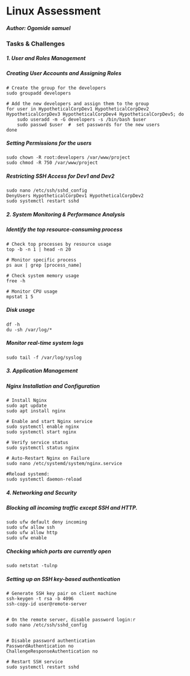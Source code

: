 # Linux Assessment
##### Author: Ogomide samuel

### Tasks & Challenges
##### 1. User and Roles Management
##### Creating User Accounts and Assigning Roles
````linux
# Create the group for the developers
sudo groupadd developers

# Add the new developers and assign them to the group
for user in HypotheticalCorpDev1 HypotheticalCorpDev2 HypotheticalCorpDev3 HypotheticalCorpDev4 HypotheticalCorpDev5; do
    sudo useradd -m -G developers -s /bin/bash $user
    sudo passwd $user  #  set passwords for the new users
done
````

##### Setting Permissions for the users
````linux
sudo chown -R root:developers /var/www/project
sudo chmod -R 750 /var/www/project
````

##### Restricting SSH Access for Dev1 and Dev2
````linux
sudo nano /etc/ssh/sshd_config
DenyUsers HypotheticalCorpDev1 HypotheticalCorpDev2
sudo systemctl restart sshd
````

##### 2. System Monitoring & Performance Analysis
##### Identify the top resource-consuming process
````linux
# Check top processes by resource usage
top -b -n 1 | head -n 20

# Monitor specific process
ps aux | grep [process_name]

# Check system memory usage
free -h

# Monitor CPU usage
mpstat 1 5
````
##### Disk usage
````linux
df -h  
du -sh /var/log/*

````

##### Monitor real-time system logs
````linux
sudo tail -f /var/log/syslog
````


##### 3. Application Management
##### Nginx Installation and Configuration
````linux
# Install Nginx
sudo apt update
sudo apt install nginx

# Enable and start Nginx service
sudo systemctl enable nginx
sudo systemctl start nginx

# Verify service status
sudo systemctl status nginx

# Auto-Restart Nginx on Failure
sudo nano /etc/systemd/system/nginx.service

#Reload systemd:
sudo systemctl daemon-reload

````

##### 4. Networking and Security
##### Blocking all incoming traffic except SSH and HTTP.
````linux
sudo ufw default deny incoming
sudo ufw allow ssh
sudo ufw allow http
sudo ufw enable

````

##### Checking which ports are currently open 
````linux
sudo netstat -tulnp
````

##### Setting up an SSH key-based authentication
````linux
# Generate SSH key pair on client machine
ssh-keygen -t rsa -b 4096
ssh-copy-id user@remote-server


# On the remote server, disable password login:r
sudo nano /etc/ssh/sshd_config


# Disable password authentication
PasswordAuthentication no
ChallengeResponseAuthentication no

# Restart SSH service
sudo systemctl restart sshd
````
